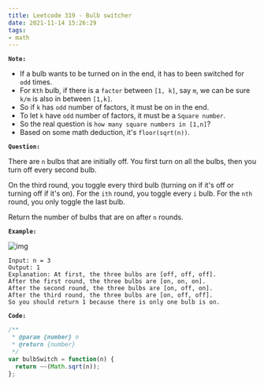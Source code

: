 ```yaml
---
title: Leetcode 319 - Bulb switcher
date: 2021-11-14 15:26:29
tags:
- math
---
```

**`Note:`**
- If a bulb wants to be turned on in the end, it has to been switched for `odd` times.
- For `Kth` bulb, if there is a `factor` between `[1, k]`, say `m`, we can be sure `k/m` is also in between `[1,k]`. 
- So if `k` has `odd` number of factors, it must be on in the end.
- To let `k` have `odd` number of factors, it must be a `Square number`.
- So the real question is `how many square numbers in [1,n]`?
- Based on some math deduction, it's `floor(sqrt(n))`.

**`Question:`**

There are `n` bulbs that are initially off. You first turn on all the bulbs, then you turn off every second bulb.

On the third round, you toggle every third bulb (turning on if it's off or turning off if it's on). For the `ith` round, you toggle every `i` bulb. For the `nth` round, you only toggle the last bulb.

Return the number of bulbs that are on after `n` rounds.

**`Example:`**

![img](https://assets.leetcode.com/uploads/2020/11/05/bulb.jpg)
```
Input: n = 3
Output: 1
Explanation: At first, the three bulbs are [off, off, off].
After the first round, the three bulbs are [on, on, on].
After the second round, the three bulbs are [on, off, on].
After the third round, the three bulbs are [on, off, off]. 
So you should return 1 because there is only one bulb is on.
```

**`Code:`**
```javascript
/**
 * @param {number} n
 * @return {number}
 */
var bulbSwitch = function(n) {
  return ~~(Math.sqrt(n));
};
```